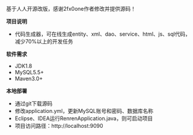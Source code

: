基于人人开源改版，感谢2fx0one作者修改并提供源码！

**项目说明** 
- 代码生成器，可在线生成entity、xml、dao、service、html、js、sql代码，减少70%以上的开发任务


 **软件需求** 
- JDK1.8
- MySQL5.5+
- Maven3.0+

 **本地部署**
- 通过git下载源码
- 修改application.yml，更新MySQL账号和密码、数据库名称
- Eclipse、IDEA运行RenrenApplication.java，则可启动项目
- 项目访问路径：http://localhost:9090